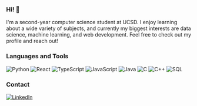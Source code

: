### Hi! 👋
I'm a second-year computer science student at UCSD. I enjoy learning about a wide variety of subjects, and currently my biggest interests are data science, machine learning, and web development. Feel free to check out my profile and reach out!

### Languages and Tools
![Python](https://img.shields.io/badge/-Python-000?&logo=Python)
![React](https://img.shields.io/badge/-React-000?&logo=React)
![TypeScript](https://img.shields.io/badge/-TypeScript-000?&logo=TypeScript)
![JavaScript](https://img.shields.io/badge/-JavaScript-000?&logo=JavaScript)
![Java](https://img.shields.io/badge/-Java-000?&logo=Java)
![C](https://img.shields.io/badge/-C-000?&logo=C)
![C++](https://img.shields.io/badge/-C++-000?&logo=c%2b%2b)
![SQL](https://img.shields.io/badge/-SQL-000?&logo=MySQL)

### Contact
[![LinkedIn](https://img.shields.io/badge/-LinkedIn-000?&logo=LinkedIn)](https://www.linkedin.com/in/sophia-zhu-cs/)
